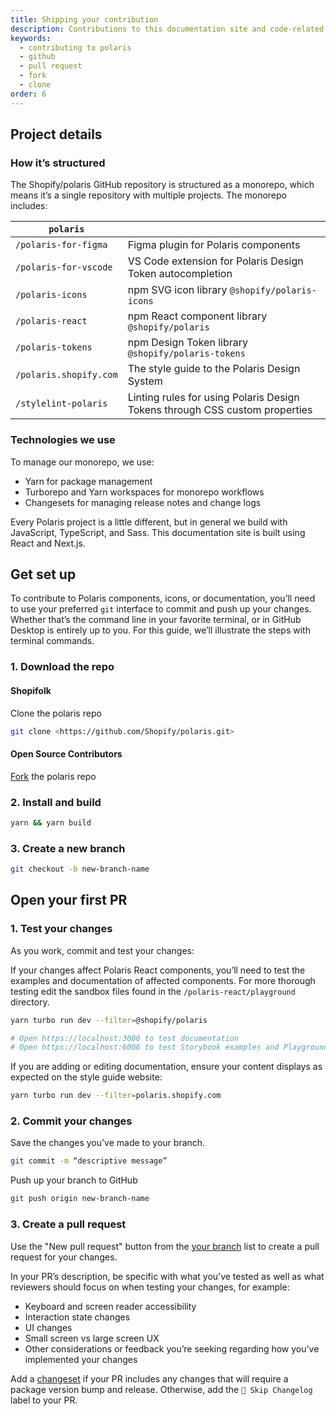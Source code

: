 ```yaml
---
title: Shipping your contribution
description: Contributions to this documentation site and code-related resources in the Polaris design system are made in the [Shopify/polaris GitHub repository](https://github.com/Shopify/polaris). We manage work in progress in our [team backlog](https://github.com/orgs/Shopify/projects/2250), and use GitHub discussions, issues, and pull requests to work in the open.
keywords:
  - contributing to polaris
  - github
  - pull request
  - fork
  - clone
order: 6
---
```


## Project details

### How it’s structured

The Shopify/polaris GitHub repository is structured as a monorepo, which means it’s a single repository with multiple projects. The monorepo includes:

<!-- prettier-ignore -->
| `polaris` |     |
| ---------- | --- |
|`/polaris-for-figma` |Figma plugin for Polaris components|
|`/polaris-for-vscode` |VS Code extension for Polaris Design Token autocompletion|
|`/polaris-icons` |npm SVG icon library `@shopify/polaris-icons`|
|`/polaris-react` |npm React component library `@shopify/polaris`|
|`/polaris-tokens` |npm Design Token library `@shopify/polaris-tokens`|
|`/polaris.shopify.com` |The style guide to the Polaris Design System|
|`/stylelint-polaris` |Linting rules for using Polaris Design Tokens through CSS custom properties|

### Technologies we use

To manage our monorepo, we use:

- Yarn for package management
- Turborepo and Yarn workspaces for monorepo workflows
- Changesets for managing release notes and change logs

Every Polaris project is a little different, but in general we build with JavaScript, TypeScript, and Sass. This documentation site is built using React and Next.js.

## Get set up

To contribute to Polaris components, icons, or documentation, you’ll need to use your preferred `git` interface to commit and push up your changes. Whether that’s the command line in your favorite terminal, or in GitHub Desktop is entirely up to you. For this guide, we’ll illustrate the steps with terminal commands.

### 1. Download the repo

#### Shopifolk

Clone the polaris repo

```bash
git clone <https://github.com/Shopify/polaris.git>
```

#### Open Source Contributors

[Fork](https://github.com/Shopify/polaris/fork) the polaris repo

### 2. Install and build

```bash
yarn && yarn build
```

### 3. Create a new branch

```bash
git checkout -b new-branch-name
```

## Open your first PR

### 1. Test your changes

As you work, commit and test your changes:

If your changes affect Polaris React components, you’ll need to test the examples and documentation of affected components. For more thorough testing edit the sandbox files found in the `/polaris-react/playground` directory.

```bash
yarn turbo run dev --filter=@shopify/polaris

# Open https://localhost:3000 to test documentation
# Open https://localhost:6006 to test Storybook examples and Playground sandboxes
```

If you are adding or editing documentation, ensure your content displays as expected on the style guide website:

```bash
yarn turbo run dev --filter=polaris.shopify.com
```

### 2. Commit your changes

Save the changes you’ve made to your branch.

```bash
git commit -m “descriptive message”
```

Push up your branch to GitHub

```bash
git push origin new-branch-name
```

### 3. Create a pull request

Use the "New pull request" button from the [your branch](https://github.com/Shopify/polaris/branches/yours) list to create a pull request for your changes.

In your PR’s description, be specific with what you’ve tested as well as what reviewers should focus on when testing your changes, for example:

- Keyboard and screen reader accessibility
- Interaction state changes
- UI changes
- Small screen vs large screen UX
- Other considerations or feedback you’re seeking regarding how you’ve implemented your changes

Add a [changeset](https://github.com/Shopify/polaris/blob/main/.changeset/README.md#changesets) if your PR includes any changes that will require a package version bump and release. Otherwise, add the `🤖 Skip Changelog` label to your PR.
